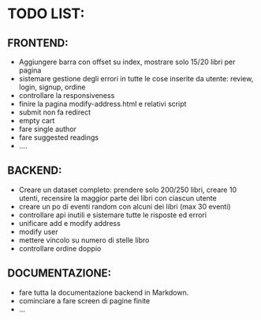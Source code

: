 # TODO LIST:
## FRONTEND:
 * Aggiungere barra con offset su index, mostrare solo 15/20 libri per pagina
 * sistemare gestione degli errori in tutte le cose inserite da utente: review, login, signup, ordine
 * controllare la responsiveness
 * finire la pagina modify-address.html e relativi script
 * submit non fa redirect
 * empty cart
 * fare single author
 * fare suggested readings
 * ....
 
## BACKEND:
 * Creare un dataset completo: prendere solo 200/250 libri, creare 10 utenti, recensire la maggior parte dei libri con ciascun utente
 * creare un po di eventi random con alcuni dei libri (max 30 eventi)
 * controllare api inutili e sistemare tutte le risposte ed errori
 * unificare add e modify address
 * modify user
 * mettere vincolo su numero di stelle libro
 * controllare ordine doppio
 
## DOCUMENTAZIONE:
 * fare tutta la documentazione backend in Markdown.
 * cominciare a fare screen di pagine finite
 * ...
